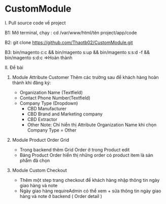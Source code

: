 # CustomModule
I. Pull source code về project

B1: Mở terminal, chạy : cd /var/www/html/tên project/app/code

B2: git clone https://github.com/Thaotb02/CustomModule.git

B3: bin/magento c:c && bin/magento s:up && bin/magento s:s:d -f && bin/magento s:d:c =>Hoàn thành

II. Đề bài

1. Module Attribute Customer
    Thêm các trường sau để khách hàng hoàn thành khi đăng ký:
    - Organization Name (Textfield)
    - Contact Phone Number(Textfield)
    - Company Type (Dropdown)
      + CBD Manufacturer
      + CBD Brand and Marketing company
      + CBD Extractor
      + Other
    Note: Chỉ hiển thị Attribute Organization Name khi chọn Company Type = Other
    
2. Module Product Order Grid
    - Trong backend thêm Grid Order ở trong Product edit
    - Bảng Product Order hiển thị những order có product item là sản phẩm đã chọn
    
3. Module Custom Checkout
    - Thêm một step trang checkout để khách hàng nhập thông tin ngày giao hàng và note 
    - Ngày giao hàng requireAdmin có thể xem + sửa thông tin ngày giao hàng và note ở backend ( Order detail )
    


